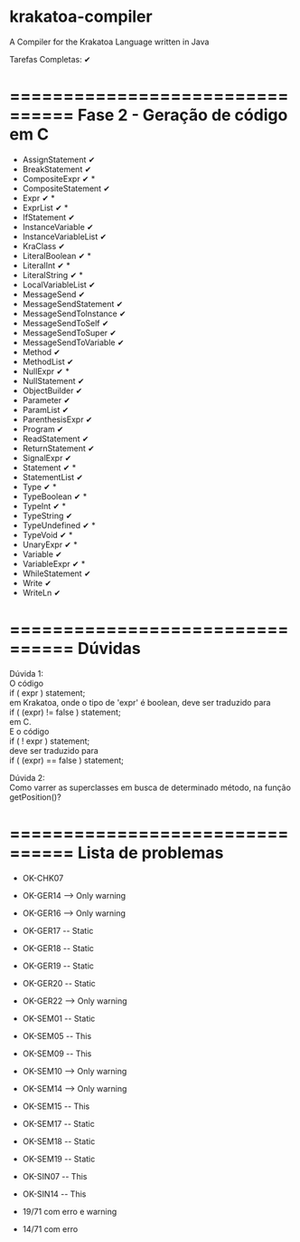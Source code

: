 # krakatoa-compiler
A Compiler for the Krakatoa Language written in Java

Tarefas Completas: ✔

================================
Fase 2 - Geração de código em C
================================

* AssignStatement ✔ 
* BreakStatement ✔
* CompositeExpr  ✔ * 
* CompositeStatement ✔
* Expr ✔ *
* ExprList ✔ * 
* IfStatement ✔
* InstanceVariable ✔
* InstanceVariableList ✔
* KraClass ✔
* LiteralBoolean ✔ *
* LiteralInt ✔ *
* LiteralString ✔ *
* LocalVariableList ✔
* MessageSend ✔
* MessageSendStatement ✔
* MessageSendToInstance ✔
* MessageSendToSelf ✔
* MessageSendToSuper  ✔
* MessageSendToVariable	 ✔
* Method ✔
* MethodList ✔
* NullExpr ✔ *
* NullStatement ✔
* ObjectBuilder ✔
* Parameter ✔
* ParamList ✔
* ParenthesisExpr ✔
* Program ✔
* ReadStatement ✔
* ReturnStatement ✔
* SignalExpr ✔
* Statement ✔ *
* StatementList ✔
* Type ✔ *
* TypeBoolean ✔ *
* TypeInt ✔ *
* TypeString ✔
* TypeUndefined ✔ *
* TypeVoid ✔ *
* UnaryExpr ✔ *
* Variable ✔
* VariableExpr ✔ *
* WhileStatement ✔
* Write ✔
* WriteLn ✔

================================
Dúvidas
================================
  
Dúvida 1:  
O código  
	if ( expr ) statement;  
em Krakatoa, onde o tipo de 'expr' é boolean, deve ser traduzido para   
	if ( (expr) != false ) statement;  
em C.   
E o código   
	if ( ! expr ) statement;  
deve ser traduzido para  
	if ( (expr) == false ) statement;  
  
Dúvida 2:  
Como varrer as superclasses em busca de determinado método, na função  
getPosition()?

================================
Lista de problemas
================================

* OK-CHK07
* OK-GER14 --> Only warning
* OK-GER16 --> Only warning
* OK-GER17 -- Static
* OK-GER18 -- Static
* OK-GER19 -- Static
* OK-GER20 -- Static
* OK-GER22 --> Only warning
* OK-SEM01 -- Static
* OK-SEM05 -- This
* OK-SEM09 -- This
* OK-SEM10 --> Only warning
* OK-SEM14 --> Only warning
* OK-SEM15  -- This
* OK-SEM17 -- Static
* OK-SEM18 -- Static
* OK-SEM19 -- Static
* OK-SIN07 -- This
* OK-SIN14 -- This

* 19/71 com erro e warning
* 14/71 com erro
